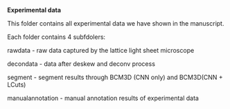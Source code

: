 **Experimental data**

This folder contains all experimental data we have shown in the manuscript.

Each folder contains 4 subfdolers:

rawdata - raw data captured by the lattice light sheet microscope

decondata - data after deskew and deconv process

segment - segment results through BCM3D (CNN only)  and BCM3D(CNN + LCuts)

manualannotation - manual annotation results of experimental data